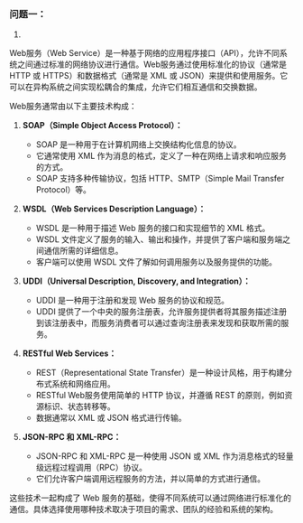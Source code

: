 ### 问题一：
 1.
Web服务（Web Service）是一种基于网络的应用程序接口（API），允许不同系统之间通过标准的网络协议进行通信。Web服务通过使用标准化的协议（通常是 HTTP 或 HTTPS）和数据格式（通常是 XML 或 JSON）来提供和使用服务。它可以在异构系统之间实现松耦合的集成，允许它们相互通信和交换数据。

Web服务通常由以下主要技术构成：

1. **SOAP（Simple Object Access Protocol）：**
   - SOAP 是一种用于在计算机网络上交换结构化信息的协议。
   - 它通常使用 XML 作为消息的格式，定义了一种在网络上请求和响应服务的方式。
   - SOAP 支持多种传输协议，包括 HTTP、SMTP（Simple Mail Transfer Protocol）等。

2. **WSDL（Web Services Description Language）：**
   - WSDL 是一种用于描述 Web 服务的接口和实现细节的 XML 格式。
   - WSDL 文件定义了服务的输入、输出和操作，并提供了客户端和服务端之间通信所需的详细信息。
   - 客户端可以使用 WSDL 文件了解如何调用服务以及服务提供的功能。

3. **UDDI（Universal Description, Discovery, and Integration）：**
   - UDDI 是一种用于注册和发现 Web 服务的协议和规范。
   - UDDI 提供了一个中央的服务注册表，允许服务提供者将其服务描述注册到该注册表中，而服务消费者可以通过查询注册表来发现和获取所需的服务。

4. **RESTful Web Services：**
   - REST（Representational State Transfer）是一种设计风格，用于构建分布式系统和网络应用。
   - RESTful Web服务使用简单的 HTTP 协议，并遵循 REST 的原则，例如资源标识、状态转移等。
   - 数据通常以 XML 或 JSON 格式进行传输。

5. **JSON-RPC 和 XML-RPC：**
   - JSON-RPC 和 XML-RPC 是一种使用 JSON 或 XML 作为消息格式的轻量级远程过程调用（RPC）协议。
   - 它们允许客户端调用远程服务的方法，并以简单的方式进行通信。

这些技术一起构成了 Web 服务的基础，使得不同系统可以通过网络进行标准化的通信。具体选择使用哪种技术取决于项目的需求、团队的经验和系统的架构。